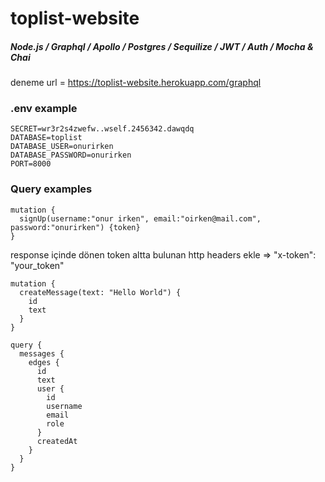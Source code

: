 # toplist-website

##### Node.js / Graphql / Apollo / Postgres / Sequilize / JWT / Auth / Mocha & Chai

deneme url = https://toplist-website.herokuapp.com/graphql

### .env example

````
SECRET=wr3r2s4zwefw..wself.2456342.dawqdq
DATABASE=toplist
DATABASE_USER=onurirken
DATABASE_PASSWORD=onurirken
PORT=8000
````

### Query examples

````
mutation {
  signUp(username:"onur irken", email:"oirken@mail.com", password:"onurirken") {token}
}
````
 response içinde dönen token altta bulunan http headers ekle 
 => "x-token": "your_token"
````
mutation {
  createMessage(text: "Hello World") {
    id
    text
  }
}

````
````
query {
  messages {
    edges {
      id
      text
      user {
        id
        username
        email
        role
      }
      createdAt
    }
  }
}
````
 

